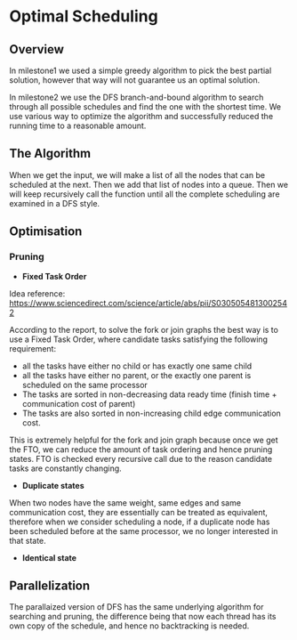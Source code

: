 # Optimal Scheduling

## Overview

In milestone1 we used a simple greedy algorithm to pick the best partial solution, however that way will not guarantee
 us an optimal solution.

In milestone2 we use the DFS branch-and-bound algorithm to search through all possible
schedules and find the one with the shortest time.
We use various way to optimize the algorithm and successfully reduced the running time
to a reasonable amount.

## The Algorithm
When we get the input, we will make a list of all the nodes that can be scheduled at the next. 
Then we add that list of nodes into a queue. Then we will keep recursively call the function until
all the complete scheduling are examined in a DFS style.

## Optimisation


### Pruning

- <b>Fixed Task Order</b>

Idea reference: https://www.sciencedirect.com/science/article/abs/pii/S0305054813002542

According to the report, to solve the fork or join graphs the best way is to use a Fixed Task Order,
where candidate tasks satisfying the following requirement:
   - all the tasks have either no child or has exactly one same child
   - all the tasks have either no parent, or the exactly one parent is scheduled on the same processor
   - The tasks are sorted in non-decreasing data ready time (finish time + communication cost of parent)
   - The tasks are also sorted in non-increasing child edge communication cost.
   
This is extremely helpful for the fork and join graph because once we get the FTO, we can reduce
the amount of task ordering and hence pruning states.
FTO is checked every recursive call due to the reason candidate tasks are constantly changing.

- <b>Duplicate states</b>

When two nodes have the same weight, same edges and same communication cost, they are essentially can be treated as
equivalent, therefore when we consider scheduling a node, if a duplicate node has been scheduled before at the same processor,
we no longer interested in that state.

- <b>Identical state</b>

## Parallelization
The parallaized version of DFS has the same underlying algorithm for searching and pruning, the difference being that now each thread has its own copy of the schedule, and hence no backtracking is needed.
